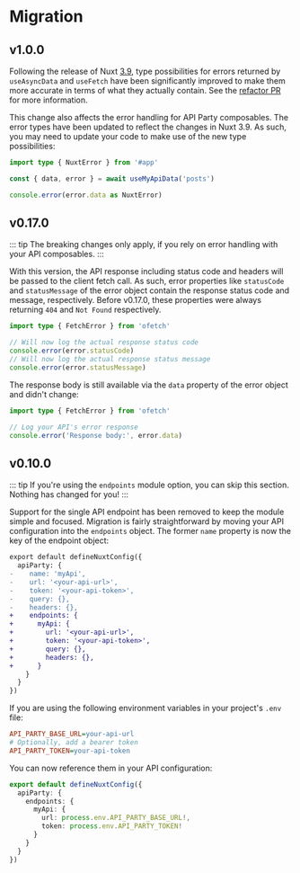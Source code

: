 # Migration

## v1.0.0

Following the release of Nuxt [3.9](https://github.com/nuxt/nuxt/releases/tag/v3.9.0), type possibilities for errors returned by `useAsyncData` and `useFetch` have been significantly improved to make them more accurate in terms of what they actually contain. See the [refactor PR](https://github.com/nuxt/nuxt/pull/24396) for more information.

This change also affects the error handling for API Party composables. The error types have been updated to reflect the changes in Nuxt 3.9. As such, you may need to update your code to make use of the new type possibilities:

```ts
import type { NuxtError } from '#app'

const { data, error } = await useMyApiData('posts')

console.error(error.data as NuxtError)
```

## v0.17.0

::: tip
The breaking changes only apply, if you rely on error handling with your API composables.
:::

With this version, the API response including status code and headers will be passed to the client fetch call. As such, error properties like `statusCode` and `statusMessage` of the error object contain the response status code and message, respectively. Before v0.17.0, these properties were always returning `404` and `Not Found` respectively.

```ts
import type { FetchError } from 'ofetch'

// Will now log the actual response status code
console.error(error.statusCode)
// Will now log the actual response status message
console.error(error.statusMessage)
```

The response body is still available via the `data` property of the error object and didn't change:

```ts
import type { FetchError } from 'ofetch'

// Log your API's error response
console.error('Response body:', error.data)
```

## v0.10.0

::: tip
If you're using the `endpoints` module option, you can skip this section. Nothing has changed for you!
:::

Support for the single API endpoint has been removed to keep the module simple and focused. Migration is fairly straightforward by moving your API configuration into the `endpoints` object. The former `name` property is now the key of the endpoint object:

```diff
export default defineNuxtConfig({
  apiParty: {
-    name: 'myApi',
-    url: '<your-api-url>',
-    token: '<your-api-token>',
-    query: {},
-    headers: {},
+    endpoints: {
+      myApi: {
+        url: '<your-api-url>',
+        token: '<your-api-token>',
+        query: {},
+        headers: {},
+      }
    }
  }
})
```

If you are using the following environment variables in your project's `.env` file:

```ini
API_PARTY_BASE_URL=your-api-url
# Optionally, add a bearer token
API_PARTY_TOKEN=your-api-token
```

You can now reference them in your API configuration:

```ts
export default defineNuxtConfig({
  apiParty: {
    endpoints: {
      myApi: {
        url: process.env.API_PARTY_BASE_URL!,
        token: process.env.API_PARTY_TOKEN!
      }
    }
  }
})
```
